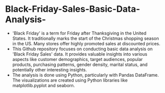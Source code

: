 # Black-Friday-Sales-Basic-Data-Analysis-
* 'Black Friday' is a term for Friday after Thanksgiving in the United States. It traditionally marks the start of the Christmas shopping season in the US. Many stores offer highly promoted sales at discounted prices. 
* This Github repository focuses on conducting basic data analysis on 'Black Friday Sales' data. It provides valuable insights into various aspects like customer demographics, target audiences, popular products, purchasing patterns, gender density, marital status, and potentially other interesting insights.
* The analysis is done using Python, particularly with Pandas DataFrame. The visualizations are created using Python libraries like matplotlib.pyplot and seaborn.
